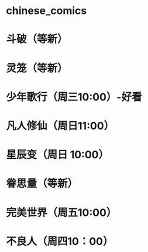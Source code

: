 # chinese_comics
# 斗破（等新）
# 灵笼（等新）
# 少年歌行（周三10:00）-好看
# 凡人修仙（周日11:00）
# 星辰变（周日 10:00）
# 眷思量（等新）
# 完美世界（周五10:00）
# 不良人（周四10：00）

